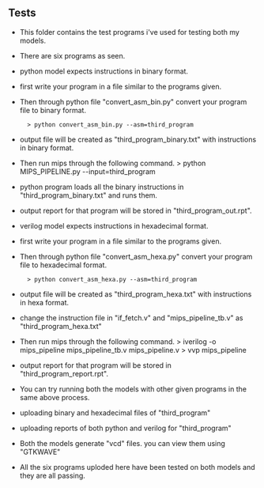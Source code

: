## Tests

* This folder contains the test programs i've used for testing both my models.
* There are six programs as seen.
* python model expects instructions in binary format.
* first write your program in a file similar to the programs given.
* Then through python file "convert_asm_bin.py" convert your program file to binary format.

        > python convert_asm_bin.py --asm=third_program

* output file will be created as "third_program_binary.txt" with instructions in binary format.
* Then run mips through the following command.
        > python MIPS_PIPELINE.py   --input=third_program
* python program loads all the binary instructions in "third_program_binary.txt" and runs them.
* output report for that program will be stored in "third_program_out.rpt".

* verilog model expects instructions in hexadecimal format.
* first write your program in a file similar to the programs given.
* Then through python file "convert_asm_hexa.py" convert your program file to hexadecimal format.

        > python convert_asm_hexa.py --asm=third_program

* output file will be created as "third_program_hexa.txt" with instructions in hexa format.
* change the instruction file in "if_fetch.v" and "mips_pipeline_tb.v" as "third_program_hexa.txt"
* Then run mips through the following command.
        > iverilog -o mips_pipeline mips_pipeline_tb.v mips_pipeline.v
        > vvp mips_pipeline    
* output report for that program will be stored in "third_program_report.rpt".
* You can try running both the models with other given programs in the same above process.
* uploading binary and hexadecimal files of "third_program" 
* uploading reports of both python and verilog for "third_program"
* Both the models generate "vcd" files. you can view them using "GTKWAVE"
* All the six programs uploded here have been tested on both models and they are all passing. 

